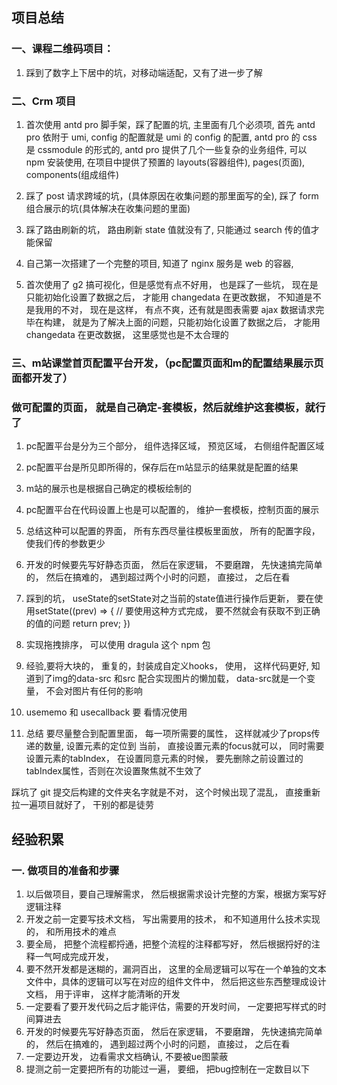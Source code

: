 ## 项目总结

### 一、课程二维码项目：

1. 踩到了数字上下居中的坑，对移动端适配，又有了进一步了解

### 二、Crm 项目

1. 首次使用 antd pro 脚手架，踩了配置的坑, 主里面有几个必须项, 首先 antd pro 依附于 umi, config 的配置就是 umi 的 config 的配置, antd pro 的 css 是 cssmodule 的形式的, antd pro 提供了几个一些复杂的业务组件, 可以 npm 安装使用, 在项目中提供了预置的 layouts(容器组件), pages(页面), components(组成组件)

2. 踩了 post 请求跨域的坑，(具体原因在收集问题的那里面写的全), 踩了 form 组合展示的坑(具体解决在收集问题的里面)
3. 踩了路由刷新的坑， 路由刷新 state 值就没有了, 只能通过 search 传的值才能保留
4. 自己第一次搭建了一个完整的项目, 知道了 nginx 服务是 web 的容器,
5. 首次使用了 g2 搞可视化，但是感觉有点不好用， 也是踩了一些坑， 现在是只能初始化设置了数据之后， 才能用 changedata 在更改数据， 不知道是不是我用的不对， 现在是这样， 有点不爽，还有就是图表需要 ajax 数据请求完毕在构建， 就是为了解决上面的问题，只能初始化设置了数据之后， 才能用 changedata 在更改数据， 这里感觉也是不太合理的

### 三、m站课堂首页配置平台开发，（pc配置页面和m的配置结果展示页面都开发了）
### 做可配置的页面， 就是自己确定-套模板，然后就维护这套模板，就行了
1. pc配置平台是分为三个部分， 组件选择区域， 预览区域， 右侧组件配置区域

2. pc配置平台是所见即所得的，保存后在m站显示的结果就是配置的结果

3. m站的展示也是根据自己确定的模板绘制的

4. pc配置平台在代码设置上也是可以配置的， 维护一套模板，控制页面的展示

5. 总结这种可以配置的界面， 所有东西尽量往模板里面放， 所有的配置字段， 使我们传的参数更少

6. 开发的时候要先写好静态页面， 然后在家逻辑， 不要磨蹭， 先快速搞完简单的， 然后在搞难的， 遇到超过两个小时的问题， 直接过， 之后在看

7. 踩到的坑， useState的setState对之当前的state值进行操作后更新， 要在使用setState((prev) => {
    // 要使用这种方式完成， 要不然就会有获取不到正确的值的问题
    return prev;
})

8. 实现拖拽排序， 可以使用 dragula 这个 npm 包

9. 经验,要将大块的， 重复的，封装成自定义hooks， 使用， 这样代码更好, 知道到了img的data-src 和src 配合实现图片的懒加载， data-src就是一个变量， 不会对图片有任何的影响

10. usememo 和 usecallback 要 看情况使用

11. 总结 要尽量整合到配置里面， 每一项所需要的属性， 这样就减少了props传递的数量, 设置元素的定位到
当前， 直接设置元素的focus就可以， 同时需要设置元素的tabIndex， 在设置同意元素的时候， 要先删除之前设置过的tabIndex属性，否则在次设置聚焦就不生效了

踩坑了 git 提交后构建的文件夹名字就是不对， 这个时候出现了混乱， 直接重新拉一遍项目就好了， 干别的都是徒劳

## 经验积累

### 一. 做项目的准备和步骤

1. 以后做项目，要自己理解需求， 然后根据需求设计完整的方案，根据方案写好逻辑注释
2. 开发之前一定要写技术文档， 写出需要用的技术， 和不知道用什么技术实现的， 和所用技术的难点
3. 要全局， 把整个流程都捋通，把整个流程的注释都写好， 然后根据捋好的注释一气呵成完成开发，
4. 要不然开发都是迷糊的，漏洞百出， 这里的全局逻辑可以写在一个单独的文本文件中，具体的逻辑可以写在对应的组件文件中， 然后把这些东西整理成设计文档， 用于评审， 这样才能清晰的开发
5. 一定要看了要开发代码之后才能评估，需要的开发时间， 一定要把写样式的时间算进去
6. 开发的时候要先写好静态页面， 然后在家逻辑， 不要磨蹭， 先快速搞完简单的， 然后在搞难的， 遇到超过两个小时的问题， 直接过， 之后在看
7. 一定要边开发， 边看需求文档确认, 不要被ue图蒙蔽
8. 提测之前一定要把所有的功能过一遍， 要细， 把bug控制在一定数目以下
